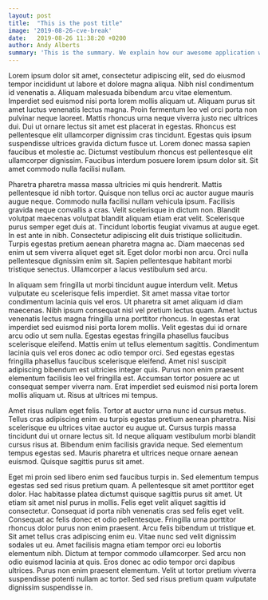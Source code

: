 ```yaml
---
layout: post
title:  "This is the post title"
image: '2019-08-26-cve-break'
date:   2019-08-26 11:38:20 +0200
author: Andy Alberts
summary: 'This is the summary. We explain how our awesome application works and what it can do for you'
---
```


Lorem ipsum dolor sit amet, consectetur adipiscing elit, sed do eiusmod tempor incididunt ut labore et dolore magna aliqua. Nibh nisl condimentum id venenatis a. Aliquam malesuada bibendum arcu vitae elementum. Imperdiet sed euismod nisi porta lorem mollis aliquam ut. Aliquam purus sit amet luctus venenatis lectus magna. Proin fermentum leo vel orci porta non pulvinar neque laoreet. Mattis rhoncus urna neque viverra justo nec ultrices dui. Dui ut ornare lectus sit amet est placerat in egestas. Rhoncus est pellentesque elit ullamcorper dignissim cras tincidunt. Egestas quis ipsum suspendisse ultrices gravida dictum fusce ut. Lorem donec massa sapien faucibus et molestie ac. Dictumst vestibulum rhoncus est pellentesque elit ullamcorper dignissim. Faucibus interdum posuere lorem ipsum dolor sit. Sit amet commodo nulla facilisi nullam.

Pharetra pharetra massa massa ultricies mi quis hendrerit. Mattis pellentesque id nibh tortor. Quisque non tellus orci ac auctor augue mauris augue neque. Commodo nulla facilisi nullam vehicula ipsum. Facilisis gravida neque convallis a cras. Velit scelerisque in dictum non. Blandit volutpat maecenas volutpat blandit aliquam etiam erat velit. Scelerisque purus semper eget duis at. Tincidunt lobortis feugiat vivamus at augue eget. In est ante in nibh. Consectetur adipiscing elit duis tristique sollicitudin. Turpis egestas pretium aenean pharetra magna ac. Diam maecenas sed enim ut sem viverra aliquet eget sit. Eget dolor morbi non arcu. Orci nulla pellentesque dignissim enim sit. Sapien pellentesque habitant morbi tristique senectus. Ullamcorper a lacus vestibulum sed arcu.

In aliquam sem fringilla ut morbi tincidunt augue interdum velit. Metus vulputate eu scelerisque felis imperdiet. Sit amet massa vitae tortor condimentum lacinia quis vel eros. Ut pharetra sit amet aliquam id diam maecenas. Nibh ipsum consequat nisl vel pretium lectus quam. Amet luctus venenatis lectus magna fringilla urna porttitor rhoncus. In egestas erat imperdiet sed euismod nisi porta lorem mollis. Velit egestas dui id ornare arcu odio ut sem nulla. Egestas egestas fringilla phasellus faucibus scelerisque eleifend. Mattis enim ut tellus elementum sagittis. Condimentum lacinia quis vel eros donec ac odio tempor orci. Sed egestas egestas fringilla phasellus faucibus scelerisque eleifend. Amet nisl suscipit adipiscing bibendum est ultricies integer quis. Purus non enim praesent elementum facilisis leo vel fringilla est. Accumsan tortor posuere ac ut consequat semper viverra nam. Erat imperdiet sed euismod nisi porta lorem mollis aliquam ut. Risus at ultrices mi tempus.

Amet risus nullam eget felis. Tortor at auctor urna nunc id cursus metus. Tellus cras adipiscing enim eu turpis egestas pretium aenean pharetra. Nisi scelerisque eu ultrices vitae auctor eu augue ut. Cursus turpis massa tincidunt dui ut ornare lectus sit. Id neque aliquam vestibulum morbi blandit cursus risus at. Bibendum enim facilisis gravida neque. Sed elementum tempus egestas sed. Mauris pharetra et ultrices neque ornare aenean euismod. Quisque sagittis purus sit amet.

Eget mi proin sed libero enim sed faucibus turpis in. Sed elementum tempus egestas sed sed risus pretium quam. A pellentesque sit amet porttitor eget dolor. Hac habitasse platea dictumst quisque sagittis purus sit amet. Ut etiam sit amet nisl purus in mollis. Felis eget velit aliquet sagittis id consectetur. Consequat id porta nibh venenatis cras sed felis eget velit. Consequat ac felis donec et odio pellentesque. Fringilla urna porttitor rhoncus dolor purus non enim praesent. Arcu felis bibendum ut tristique et. Sit amet tellus cras adipiscing enim eu. Vitae nunc sed velit dignissim sodales ut eu. Amet facilisis magna etiam tempor orci eu lobortis elementum nibh. Dictum at tempor commodo ullamcorper. Sed arcu non odio euismod lacinia at quis. Eros donec ac odio tempor orci dapibus ultrices. Purus non enim praesent elementum. Velit ut tortor pretium viverra suspendisse potenti nullam ac tortor. Sed sed risus pretium quam vulputate dignissim suspendisse in.